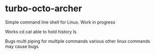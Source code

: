 # turbo-octo-archer
Simple command line shell for Linux. Work in progress

Works
cd 
cat
able to hold history
ls 

Bugs
multi piping for multiple commands
various other linux commands may cause bugs
